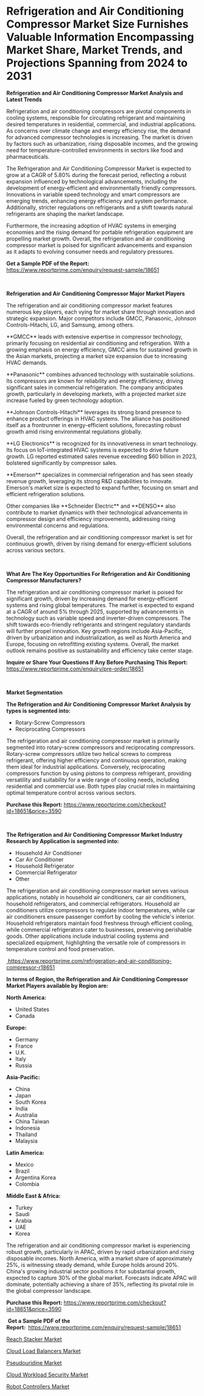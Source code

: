 <p><h1>Refrigeration and Air Conditioning Compressor Market Size Furnishes Valuable Information Encompassing Market Share, Market Trends, and Projections Spanning from 2024 to 2031</h1></p><p><strong>Refrigeration and Air Conditioning Compressor Market Analysis and Latest Trends</strong></p>
<p><p>Refrigeration and air conditioning compressors are pivotal components in cooling systems, responsible for circulating refrigerant and maintaining desired temperatures in residential, commercial, and industrial applications. As concerns over climate change and energy efficiency rise, the demand for advanced compressor technologies is increasing. The market is driven by factors such as urbanization, rising disposable incomes, and the growing need for temperature-controlled environments in sectors like food and pharmaceuticals.</p><p>The Refrigeration and Air Conditioning Compressor Market is expected to grow at a CAGR of 5.80% during the forecast period, reflecting a robust expansion influenced by technological advancements, including the development of energy-efficient and environmentally friendly compressors. Innovations in variable speed technology and smart compressors are emerging trends, enhancing energy efficiency and system performance. Additionally, stricter regulations on refrigerants and a shift towards natural refrigerants are shaping the market landscape.</p><p>Furthermore, the increasing adoption of HVAC systems in emerging economies and the rising demand for portable refrigeration equipment are propelling market growth. Overall, the refrigeration and air conditioning compressor market is poised for significant advancements and expansion as it adapts to evolving consumer needs and regulatory pressures.</p></p>
<p><strong>Get a Sample PDF of the Report:&nbsp;</strong> <a href="https://www.reportprime.com/enquiry/request-sample/18651?utm_campaign=117&utm_medium=2&utm_source=Github&utm_content=ia&utm_term=21112024&utm_id=refrigeration-and-air-conditioning-compressor">https://www.reportprime.com/enquiry/request-sample/18651</a></p>
<p>&nbsp;</p>
<p><strong>Refrigeration and Air Conditioning Compressor Major Market Players</strong></p>
<p><p>The refrigeration and air conditioning compressor market features numerous key players, each vying for market share through innovation and strategic expansion. Major competitors include GMCC, Panasonic, Johnson Controls-Hitachi, LG, and Samsung, among others. </p><p>**GMCC** leads with extensive expertise in compressor technology, primarily focusing on residential air conditioning and refrigeration. With a growing emphasis on energy efficiency, GMCC aims for sustained growth in the Asian markets, projecting a market size expansion due to increasing HVAC demands.</p><p>**Panasonic** combines advanced technology with sustainable solutions. Its compressors are known for reliability and energy efficiency, driving significant sales in commercial refrigeration. The company anticipates growth, particularly in developing markets, with a projected market size increase fueled by green technology adoption.</p><p>**Johnson Controls-Hitachi** leverages its strong brand presence to enhance product offerings in HVAC systems. The alliance has positioned itself as a frontrunner in energy-efficient solutions, forecasting robust growth amid rising environmental regulations globally.</p><p>**LG Electronics** is recognized for its innovativeness in smart technology. Its focus on IoT-integrated HVAC systems is expected to drive future growth. LG reported estimated sales revenue exceeding $60 billion in 2023, bolstered significantly by compressor sales.</p><p>**Emerson** specializes in commercial refrigeration and has seen steady revenue growth, leveraging its strong R&D capabilities to innovate. Emerson's market size is expected to expand further, focusing on smart and efficient refrigeration solutions.</p><p>Other companies like **Schneider Electric** and **DENSO** also contribute to market dynamics with their technological advancements in compressor design and efficiency improvements, addressing rising environmental concerns and regulations.</p><p>Overall, the refrigeration and air conditioning compressor market is set for continuous growth, driven by rising demand for energy-efficient solutions across various sectors.</p></p>
<p>&nbsp;</p>
<p><strong>What Are The Key Opportunities For Refrigeration and Air Conditioning Compressor Manufacturers?</strong></p>
<p><p>The refrigeration and air conditioning compressor market is poised for significant growth, driven by increasing demand for energy-efficient systems and rising global temperatures. The market is expected to expand at a CAGR of around 5% through 2025, supported by advancements in technology such as variable speed and inverter-driven compressors. The shift towards eco-friendly refrigerants and stringent regulatory standards will further propel innovation. Key growth regions include Asia-Pacific, driven by urbanization and industrialization, as well as North America and Europe, focusing on retrofitting existing systems. Overall, the market outlook remains positive as sustainability and efficiency take center stage.</p></p>
<p><strong>Inquire or Share Your Questions If Any Before Purchasing This Report:</strong> <a href="https://www.reportprime.com/enquiry/pre-order/18651?utm_campaign=117&utm_medium=2&utm_source=Github&utm_content=ia&utm_term=21112024&utm_id=refrigeration-and-air-conditioning-compressor">https://www.reportprime.com/enquiry/pre-order/18651</a></p>
<p>&nbsp;</p>
<p><strong>Market Segmentation</strong></p>
<p><strong>The Refrigeration and Air Conditioning Compressor Market Analysis by types is segmented into:</strong></p>
<p><ul><li>Rotary-Screw Compressors</li><li>Reciprocating Compressors</li></ul></p>
<p><p>The refrigeration and air conditioning compressor market is primarily segmented into rotary-screw compressors and reciprocating compressors. Rotary-screw compressors utilize two helical screws to compress refrigerant, offering higher efficiency and continuous operation, making them ideal for industrial applications. Conversely, reciprocating compressors function by using pistons to compress refrigerant, providing versatility and suitability for a wide range of cooling needs, including residential and commercial use. Both types play crucial roles in maintaining optimal temperature control across various sectors.</p></p>
<p><strong>Purchase this Report:&nbsp;</strong><a href="https://www.reportprime.com/checkout?id=18651&price=3590&utm_campaign=117&utm_medium=2&utm_source=Github&utm_content=ia&utm_term=21112024&utm_id=refrigeration-and-air-conditioning-compressor">https://www.reportprime.com/checkout?id=18651&price=3590</a></p>
<p>&nbsp;</p>
<p><strong>The Refrigeration and Air Conditioning Compressor Market Industry Research by Application is segmented into:</strong></p>
<p><ul><li>Household Air Conditioner</li><li>Car Air Conditioner</li><li>Household Refrigerator</li><li>Commercial Refrigerator</li><li>Other</li></ul></p>
<p><p>The refrigeration and air conditioning compressor market serves various applications, notably in household air conditioners, car air conditioners, household refrigerators, and commercial refrigerators. Household air conditioners utilize compressors to regulate indoor temperatures, while car air conditioners ensure passenger comfort by cooling the vehicle's interior. Household refrigerators maintain food freshness through efficient cooling, while commercial refrigerators cater to businesses, preserving perishable goods. Other applications include industrial cooling systems and specialized equipment, highlighting the versatile role of compressors in temperature control and food preservation.</p></p>
<p><a href="https://www.reportprime.com/refrigeration-and-air-conditioning-compressor-r18651?utm_campaign=117&utm_medium=2&utm_source=Github&utm_content=ia&utm_term=21112024&utm_id=refrigeration-and-air-conditioning-compressor">&nbsp;https://www.reportprime.com/refrigeration-and-air-conditioning-compressor-r18651</a></p>
<p><strong>In terms of Region, the Refrigeration and Air Conditioning Compressor Market Players available by Region are:</strong></p>
<p>
    <p> <strong> North America: </strong>
        <ul>
            <li>United States</li>
            <li>Canada</li>
        </ul>
        </p> 
    <p> <strong> Europe: </strong>
        <ul>
            <li>Germany</li>
            <li>France</li>
            <li>U.K.</li>
            <li>Italy</li>
            <li>Russia</li>
        </ul>
        </p> 
    <p> <strong> Asia-Pacific: </strong>
        <ul>
            <li>China</li>
            <li>Japan</li>
            <li>South Korea</li>
            <li>India</li>
            <li>Australia</li>
            <li>China Taiwan</li>
            <li>Indonesia</li>
            <li>Thailand</li>
            <li>Malaysia</li>
        </ul>
        </p> 
    <p> <strong> Latin America: </strong>
        <ul>
            <li>Mexico</li>
            <li>Brazil</li>
            <li>Argentina Korea</li>
            <li>Colombia</li>
        </ul>
        </p> 
    <p> <strong> Middle East & Africa: </strong>
        <ul>
            <li>Turkey</li>
            <li>Saudi</li>
            <li>Arabia</li>
            <li>UAE</li>
            <li>Korea</li>
        </ul>
    </p>
    </p>
<p><p>The refrigeration and air conditioning compressor market is experiencing robust growth, particularly in APAC, driven by rapid urbanization and rising disposable incomes. North America, with a market share of approximately 25%, is witnessing steady demand, while Europe holds around 20%. China's growing industrial sector positions it for substantial growth, expected to capture 30% of the global market. Forecasts indicate APAC will dominate, potentially achieving a share of 35%, reflecting its pivotal role in the global compressor landscape.</p></p>
<p><strong>Purchase this Report: </strong><a href="https://www.reportprime.com/checkout?id=18651&price=3590&utm_campaign=117&utm_medium=2&utm_source=Github&utm_content=ia&utm_term=21112024&utm_id=refrigeration-and-air-conditioning-compressor">https://www.reportprime.com/checkout?id=18651&price=3590</a></p>
<p>&nbsp;<strong>Get a Sample PDF of the Report:&nbsp;&nbsp;</strong><a href="https://www.reportprime.com/enquiry/request-sample/18651?utm_campaign=117&utm_medium=2&utm_source=Github&utm_content=ia&utm_term=21112024&utm_id=refrigeration-and-air-conditioning-compressor">https://www.reportprime.com/enquiry/request-sample/18651</a></p>
<p><strong></strong></p>
<p><p><a href="https://github.com/mabutironaldo/Market-Research-Report-List-6/blob/main/reach-stacker-market.md?utm_campaign=117&utm_medium=2&utm_source=Github&utm_content=ia&utm_term=21112024&utm_id=refrigeration-and-air-conditioning-compressor">Reach Stacker Market</a></p><p><a href="https://www.linkedin.com/pulse/cloud-load-balancers-market-forecasted-using-segmentation-plize?utm_campaign=117&utm_medium=2&utm_source=Github&utm_content=ia&utm_term=21112024&utm_id=refrigeration-and-air-conditioning-compressor">Cloud Load Balancers Market</a></p><p><a href="https://issuu.com/reportprime-2/docs/pseudouridine-market-size-2030.pptx_f1ddfdae7e7c9c?utm_campaign=117&utm_medium=2&utm_source=Github&utm_content=ia&utm_term=21112024&utm_id=refrigeration-and-air-conditioning-compressor">Pseudouridine Market</a></p><p><a href="https://www.linkedin.com/pulse/cloud-workload-security-market-trend-expected-grow-mp2ve?utm_campaign=117&utm_medium=2&utm_source=Github&utm_content=ia&utm_term=21112024&utm_id=refrigeration-and-air-conditioning-compressor">Cloud Workload Security Market</a></p><p><a href="https://github.com/AshikRahman991/Market-Research-Report-List-1/blob/main/robot-controllers-market.md?utm_campaign=117&utm_medium=2&utm_source=Github&utm_content=ia&utm_term=21112024&utm_id=refrigeration-and-air-conditioning-compressor">Robot Controllers Market</a></p></p>